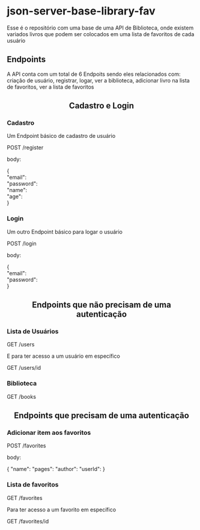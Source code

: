 # json-server-base-library-fav

Esse é o repositório com uma base de uma API de Biblioteca, onde existem variados livros que podem ser colocados em uma lista de favoritos de cada usuário

## Endpoints

A API conta com um total de 6 Endpoits sendo eles relacionados com: criação de usuário, registrar, logar, ver a biblioteca, adicionar livro na lista de favoritos, ver a lista de favoritos

<h2 align ='center'> Cadastro e Login </h2>

### Cadastro

Um Endpoint básico de cadastro de usuário

POST /register <br/>

body:

{ <br/>
"email":<br/>
"password":<br/>
"name":<br/>
"age":<br/>
}<br/>

### Login

Um outro Endpoint básico para logar o usuário

POST /login <br/>

body:

{<br/>
"email":<br/>
"password":<br/>
}<br/>

<h2 align ='center'> Endpoints que não precisam de uma autenticação </h2>

### Lista de Usuários

GET /users <br/>

E para ter acesso a um usuário em específico

GET /users/id <br/>

### Biblioteca

GET /books <br/>

<h2 align ='center'> Endpoints que precisam de uma autenticação </h2>

### Adicionar item aos favoritos

POST /favorites <br/>

body:

{
"name":
"pages":
"author":
"userId":
}

### Lista de favoritos

GET /favorites <br/>

Para ter acesso a um favorito em específico

GET /favorites/id <br/>

